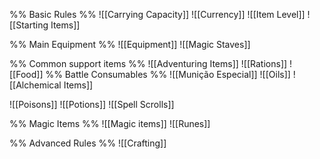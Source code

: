 %% Basic Rules %%
![[Carrying Capacity]]
![[Currency]]
![[Item Level]]
![[Starting Items]]

%% Main Equipment %%
![[Equipment]]
![[Magic Staves]]

%% Common support items %%
![[Adventuring Items]]
![[Rations]]
![[Food]]
%% Battle Consumables %% 
![[Munição Especial]]
![[Oils]]
![[Alchemical Items]]

![[Poisons]]
![[Potions]]
![[Spell Scrolls]]

%% Magic Items %%
![[Magic items]]
![[Runes]]

%% Advanced Rules %%
![[Crafting]]